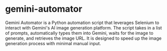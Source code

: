 # gemini-automator
Gemini Automator is a Python automation script that leverages Selenium to interact with Gemini's AI image generation platform. The script takes in a list of prompts, automatically types them into Gemini, waits for the image to generate, and retrieves the image URL. It is designed to speed up the image generation process with minimal manual input.
